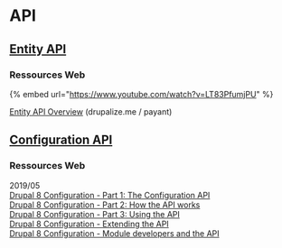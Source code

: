 # API

## [Entity API](https://www.drupal.org/docs/8/api/entity-api)

### Ressources Web

{% embed url="https://www.youtube.com/watch?v=LT83PfumjPU" %}

[Entity API Overview](https://drupalize.me/tutorial/entity-api-overview) \(drupalize.me / payant\)

## [Configuration API](https://www.drupal.org/docs/8/api/configuration-api)

### Ressources Web

2019/05  
[Drupal 8 Configuration - Part 1: The Configuration API](https://www.morpht.com/blog/drupal-8-configuration-part-1-configuration-api)  
[Drupal 8 Configuration - Part 2: How the API works](https://www.morpht.com/blog/drupal-8-configuration-part-2-how-api-works)  
[Drupal 8 Configuration - Part 3: Using the API](https://www.morpht.com/blog/drupal-8-configuration-part-3-using-api)  
[Drupal 8 Configuration - Extending the API](https://www.morpht.com/blog/drupal-8-configuration-part-4-extending-api-contributed-modules)  
[Drupal 8 Configuration - Module developers and the API](https://www.morpht.com/blog/drupal-8-configuration-part-5-module-developers-and-api)  
  
  
  



